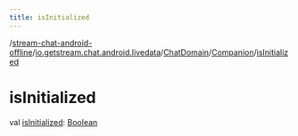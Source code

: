 ```yaml
---
title: isInitialized
---
```

/[stream-chat-android-offline](../../../index.md)/[io.getstream.chat.android.livedata](../../index.md)/[ChatDomain](../index.md)/[Companion](index.md)/[isInitialized](isInitialized.md)  
  
  
  
# isInitialized  
val [isInitialized](isInitialized.md): [Boolean](https://kotlinlang.org/api/latest/jvm/stdlib/kotlin/-boolean/index.html)
